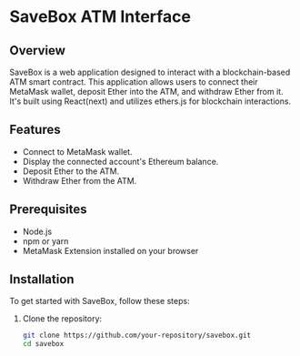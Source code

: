 # SaveBox ATM Interface

## Overview

SaveBox is a web application designed to interact with a blockchain-based ATM smart contract. This application allows users to connect their MetaMask wallet, deposit Ether into the ATM, and withdraw Ether from it. It's built using React(next) and utilizes ethers.js for blockchain interactions.

## Features

- Connect to MetaMask wallet.
- Display the connected account's Ethereum balance.
- Deposit Ether to the ATM.
- Withdraw Ether from the ATM.

## Prerequisites

- Node.js
- npm or yarn
- MetaMask Extension installed on your browser

## Installation

To get started with SaveBox, follow these steps:

1. Clone the repository:
   ```bash
   git clone https://github.com/your-repository/savebox.git
   cd savebox
